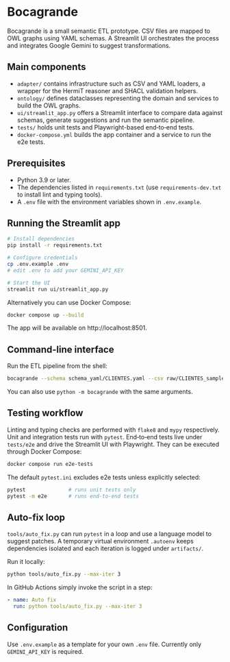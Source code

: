 # Bocagrande

Bocagrande is a small semantic ETL prototype. CSV files are mapped to OWL graphs using YAML schemas.
A Streamlit UI orchestrates the process and integrates Google Gemini to suggest transformations.

## Main components
- `adapter/` contains infrastructure such as CSV and YAML loaders, a wrapper for the HermiT reasoner and SHACL validation helpers.
- `ontology/` defines dataclasses representing the domain and services to build the OWL graphs.
- `ui/streamlit_app.py` offers a Streamlit interface to compare data against schemas, generate suggestions and run the semantic pipeline.
- `tests/` holds unit tests and Playwright-based end‑to‑end tests.
- `docker-compose.yml` builds the app container and a service to run the e2e tests.

## Prerequisites
- Python 3.9 or later.
- The dependencies listed in `requirements.txt` (use `requirements-dev.txt` to install lint and typing tools).
- A `.env` file with the environment variables shown in `.env.example`.

## Running the Streamlit app
```bash
# Install dependencies
pip install -r requirements.txt

# Configure credentials
cp .env.example .env
# edit .env to add your GEMINI_API_KEY

# Start the UI
streamlit run ui/streamlit_app.py
```
Alternatively you can use Docker Compose:
```bash
docker compose up --build
```
The app will be available on http://localhost:8501.

## Command-line interface
Run the ETL pipeline from the shell:
```bash
bocagrande --schema schema_yaml/CLIENTES.yaml --csv raw/CLIENTES_sample.csv --output clientes.ttl
```
You can also use `python -m bocagrande` with the same arguments.

## Testing workflow
Linting and typing checks are performed with `flake8` and `mypy` respectively. Unit and integration tests run with `pytest`.
End‑to‑end tests live under `tests/e2e` and drive the Streamlit UI with Playwright. They can be executed through Docker Compose:
```bash
docker compose run e2e-tests
```
The default `pytest.ini` excludes e2e tests unless explicitly selected:
```bash
pytest              # runs unit tests only
pytest -m e2e       # runs end-to-end tests
```

## Auto-fix loop
`tools/auto_fix.py` can run `pytest` in a loop and use a language model to
suggest patches. A temporary virtual environment `.autoenv` keeps dependencies
isolated and each iteration is logged under `artifacts/`.

Run it locally:
```bash
python tools/auto_fix.py --max-iter 3
```

In GitHub Actions simply invoke the script in a step:
```yaml
- name: Auto fix
  run: python tools/auto_fix.py --max-iter 3
```

## Configuration
Use `.env.example` as a template for your own `.env` file. Currently only `GEMINI_API_KEY` is required.
